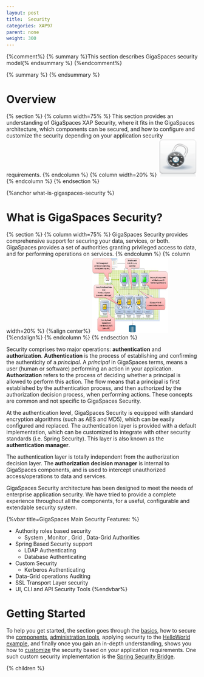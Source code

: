 ```yaml
---
layout: post
title:  Security
categories: XAP97
parent: none
weight: 300
---
```



{%comment%}
{% summary %}This section describes GigaSpaces security model{% endsummary %}
{%endcomment%}

{% summary %} {% endsummary %}


# Overview

{% section %}
{% column width=75% %}
This section provides an understanding of GigaSpaces XAP Security, where it fits in the GigaSpaces architecture, which components can be secured, and how to configure and customize the security depending on your application security requirements.
{% endcolumn %}
{% column width=20% %}
<img src="/attachment_files/qsg/security.png" width="100" height="100">
{% endcolumn %}
{% endsection %}

{%anchor what-is-gigaspaces-security %}

# What is GigaSpaces Security?

{% section %}
{% column width=75% %}
GigaSpaces Security provides comprehensive support for securing your data, services, or both. GigaSpaces provides a set of authorities granting privileged access to data, and for performing operations on services.
{% endcolumn %}
{% column width=20% %}
{%align center%}
[<img src="/attachment_files/security_ovreview.jpg" width="200" height="200">](/attachment_files/security_ovreview.jpg)
{%endalign%}
{% endcolumn %}
{% endsection %}





Security comprises two major operations: **authentication** and **authorization**. **Authentication** is the process of establishing and confirming the authenticity of a _principal_. A _principal_ in GigaSpaces terms, means a user (human or software) performing an action in your application. **Authorization** refers to the process of deciding whether a principal is allowed to perform this action. The flow means that a principal is first established by the authentication process, and then authorized by the authorization decision process, when performing actions. These concepts are common and not specific to GigaSpaces Security.

At the authentication level, GigaSpaces Security is equipped with standard encryption algorithms (such as AES and MD5), which can be easily configured and replaced. The authentication layer is provided with a default implementation, which can be customized to integrate with other security standards (i.e. Spring Security). This layer is also known as the **authentication manager**.

The authentication layer is totally independent from the authorization decision layer. The **authorization decision manager** is internal to GigaSpaces components, and is used to intercept unauthorized access/operations to data and services.

GigaSpaces Security architecture has been designed to meet the needs of enterprise application security. We have tried to provide a complete experience throughout all the components, for a useful, configurable and extendable security system.

{%vbar title=GigaSpaces Main Security Features: %}

- Authority roles based security
    - System , Monitor , Grid , Data-Grid Authorities
- Spring Based Security support
    - LDAP Authenticating
    - Database Authenticating
- Custom Security
    - Kerberos Authenticating
- Data-Grid operations Auditing
- SSL Transport Layer security
- UI, CLI and API Security Tools
{%endvbar%}

# Getting Started

To help you get started, the section goes through the [basics](./security-basics.html), how to secure the [components](./securing-xap-components.html), [administration tools](./security-administration.html), applying security to the [HelloWorld example](./securing-the-helloworld-example.html), and finally once you gain an in-depth understanding, shows you how to [customize](./custom-security.html) the security based on your application requirements. One such custom security implementation is the [Spring Security Bridge](./spring-security-bridge.html).


{% children %}

